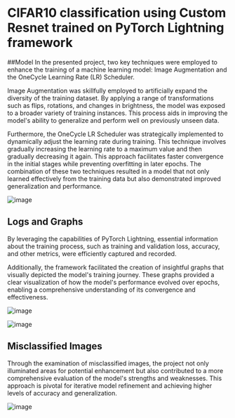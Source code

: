 # CIFAR10 classification using Custom Resnet trained on PyTorch Lightning framework
##Model
In the presented project, two key techniques were employed to enhance the training of a machine learning model: Image Augmentation and the OneCycle Learning Rate (LR) Scheduler.

Image Augmentation was skillfully employed to artificially expand the diversity of the training dataset. By applying a range of transformations such as flips, rotations, and changes in brightness, the model was exposed to a broader variety of training instances. This process aids in improving the model's ability to generalize and perform well on previously unseen data.

Furthermore, the OneCycle LR Scheduler was strategically implemented to dynamically adjust the learning rate during training. This technique involves gradually increasing the learning rate to a maximum value and then gradually decreasing it again. This approach facilitates faster convergence in the initial stages while preventing overfitting in later epochs. The combination of these two techniques resulted in a model that not only learned effectively from the training data but also demonstrated improved generalization and performance.

![image](https://github.com/Paurnima-Chavan/cifar-s12/assets/25608455/4a9c4cc1-fe82-4284-a0a1-c46084d88865)

## Logs and Graphs
By leveraging the capabilities of PyTorch Lightning, essential information about the training process, such as training and validation loss, accuracy, and other metrics, were efficiently captured and recorded.

Additionally, the framework facilitated the creation of insightful graphs that visually depicted the model's training journey. These graphs provided a clear visualization of how the model's performance evolved over epochs, enabling a comprehensive understanding of its convergence and effectiveness.

![image](https://github.com/Paurnima-Chavan/cifar-s12/assets/25608455/d524f205-03c4-4730-956f-abad5943f510)

![image](https://github.com/Paurnima-Chavan/cifar-s12/assets/25608455/575a7740-f0f4-40ea-86cb-9406d835f8af)

## Misclassified Images
Through the examination of misclassified images, the project not only illuminated areas for potential enhancement but also contributed to a more comprehensive evaluation of the model's strengths and weaknesses. This approach is pivotal for iterative model refinement and achieving higher levels of accuracy and generalization.

![image](https://github.com/Paurnima-Chavan/cifar-s12/assets/25608455/1d41dfac-5961-4975-891c-dfbbc140e304)



